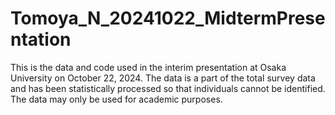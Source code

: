# Tomoya_N_20241022_MidtermPresentation
This is the data and code used in the interim presentation at Osaka University on October 22, 2024. The data is a part of the total survey data and has been statistically processed so that individuals cannot be identified. The data may only be used for academic purposes.
